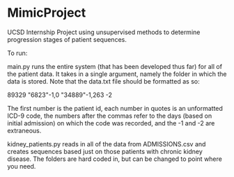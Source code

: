 # MimicProject
UCSD Internship Project using unsupervised methods to determine progression stages of patient sequences.

To run:

main.py runs the entire system (that has been developed thus far) for all of the patient data. It takes in a single argument, namely the folder in which the data is stored. Note that the data.txt file should be formatted as so:

89329 "6823"-1,0 "34889"-1,263 -2

The first number is the patient id, each number in quotes is an unformatted ICD-9 code, the numbers after the commas refer to the days (based on initial admission) on which the code was recorded, and the -1 and -2 are extraneous.

kidney_patients.py reads in all of the data from ADMISSIONS.csv and creates sequences based just on those patients with chronic kidney disease. The folders are hard coded in, but can be changed to point where you need.
